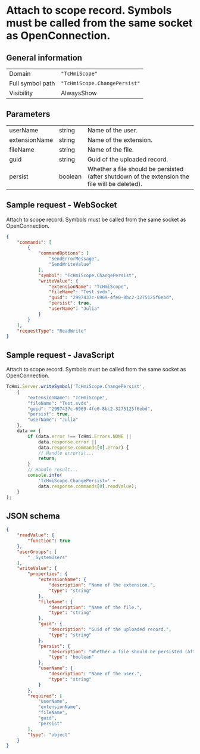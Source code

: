 # Attach to scope record. Symbols must be called from the same socket as OpenConnection.

## General information

|  |  |
| - | - |
| Domain | `"TcHmiScope"` |
| Full symbol path | `"TcHmiScope.ChangePersist"` |
| Visibility | AlwaysShow |

## Parameters

|  |  |  |
| - | - | - |
| userName | string | Name of the user. |
| extensionName | string | Name of the extension. |
| fileName | string | Name of the file. |
| guid | string | Guid of the uploaded record. |
| persist | boolean | Whether a file should be persisted (after shutdown of the extension the file will be deleted). |

## Sample request - WebSocket

Attach to scope record. Symbols must be called from the same socket as OpenConnection.
```json
{
    "commands": [
        {
            "commandOptions": [
                "SendErrorMessage",
                "SendWriteValue"
            ],
            "symbol": "TcHmiScope.ChangePersist",
            "writeValue": {
                "extensionName": "TcHmiScope",
                "fileName": "Test.svdx",
                "guid": "2997437c-6969-4fe0-8bc2-3275125f6ebd",
                "persist": true,
                "userName": "Julia"
            }
        }
    ],
    "requestType": "ReadWrite"
}
```

## Sample request - JavaScript

Attach to scope record. Symbols must be called from the same socket as OpenConnection.
```javascript
TcHmi.Server.writeSymbol('TcHmiScope.ChangePersist',
    {
        "extensionName": "TcHmiScope",
        "fileName": "Test.svdx",
        "guid": "2997437c-6969-4fe0-8bc2-3275125f6ebd",
        "persist": true,
        "userName": "Julia"
    },
    data => {
        if (data.error !== TcHmi.Errors.NONE ||
            data.response.error ||
            data.response.commands[0].error) {
            // Handle error(s)...
            return;
        }
        // Handle result...
        console.info(
            'TcHmiScope.ChangePersist=' +
            data.response.commands[0].readValue);
    }
);
```

## JSON schema

```json
{
    "readValue": {
        "function": true
    },
    "userGroups": [
        "__SystemUsers"
    ],
    "writeValue": {
        "properties": {
            "extensionName": {
                "description": "Name of the extension.",
                "type": "string"
            },
            "fileName": {
                "description": "Name of the file.",
                "type": "string"
            },
            "guid": {
                "description": "Guid of the uploaded record.",
                "type": "string"
            },
            "persist": {
                "description": "Whether a file should be persisted (after shutdown of the extension the file will be deleted).",
                "type": "boolean"
            },
            "userName": {
                "description": "Name of the user.",
                "type": "string"
            }
        },
        "required": [
            "userName",
            "extensionName",
            "fileName",
            "guid",
            "persist"
        ],
        "type": "object"
    }
}
```
